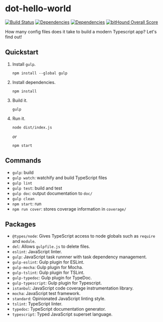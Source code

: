 # dot-hello-world

[![Build Status](https://travis-ci.org/dpyro/dot-hello-world.svg?branch=master)](https://travis-ci.org/dpyro/dot-hello-world)
[![Dependencies](https://david-dm.org/dpyro/dot-hello-world/status.svg)](https://david-dm.org/dpyro/dot-hello-world)
[![Dependencies](https://david-dm.org/dpyro/dot-hello-world/dev-status.svg)](https://david-dm.org/dpyro/dot-hello-world)
[![bitHound Overall Score](https://www.bithound.io/github/dpyro/dot-hello-world/badges/score.svg)](https://www.bithound.io/github/dpyro/dot-hello-world)

How many config files does it take to build a modern Typescript app?
Let's find out!

## Quickstart

1. Install `gulp`.

    ```shell
    npm install --global gulp
    ```

1. Install dependencies.

    ```shell
    npm install
    ```

1. Build it.

    ```shell
    gulp
    ```

1. Run it.

    ```shell
    node dist/index.js
    ```

    *or*

    ```shell
    npm start
    ```

## Commands

- `gulp`: build
- `gulp watch`: watchify and build TypeScript files
- `gulp lint`
- `gulp test`: build and test
- `gulp doc`: output documentation to `doc/`
- `gulp clean`
- `npm start`: run
- `npm run cover`: stores coverage information in `coverage/`

## Packages

- `@types/node`: Gives TypeScript access to node globals such as `require` and `module`.
- `del`: Allows `gulpfile.js` to delete files.
- `eslint`: JavaScript linter.
- `gulp`: JavaScript task runnner with task dependency management.
- `gulp-eslint`: Gulp plugin for ESLint.
- `gulp-mocha`: Gulp plugin for Mocha.
- `gulp-tslint`: Gulp plugin for TSLint.
- `gulp-typedoc`: Gulp plugin for TypeDoc.
- `gulp-typescript`: Gulp plugin for Typescript.
- `istanbul`: JavaScript code coverage instrumentation library.
- `mocha`: JavaScript test framework.
- `standard`: Opinionated JavaScript linting style.
- `tslint`: TypeScript linter.
- `typedoc`: TypeScript documentation generator.
- `typescript`: Typed JavaScript superset language.

